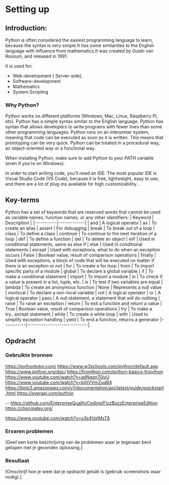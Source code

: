 # Setting up
## Introduction:
 Python is often considered the easiest programming language to learn, because the syntax is very
 simple.It has some similarities to the English language with influence from mathematics.It was created by Guido van Rossum, and released in 1991.

It is used for:

* Web-development ( Server-side),
* Software-development
* Mathematics
* System Scripting

### Why Python?
Python works on different platforms (Windows, Mac, Linux, Raspberry Pi, etc).
Python has a simple syntax similar to the English language.
Python has syntax that allows developers to write programs with fewer lines than some other programming languages.
Python runs on an interpreter system, meaning that code can be executed as soon as it is written. This means that prototyping can be very quick.
Python can be treated in a procedural way, an object-oriented way or a functional way.


When installing Python, make sure to add Python to your PATH variable (even if you’re on Windows).

In order to start writing code, you’ll need an IDE. The most popular IDE is Visual Studio Code (VS Code), because it is free, lightweight, easy to use, and there are a lot of plug-ins available for high customizability.
.


## Key-terms
Python has a set of keywords that are reserved words that cannot be used as variable names, function names, or any other identifiers:
| Keyword   | Description |
|-----------|-------------|
| and       | A logical operator 
| as        | To create an alias
| assert    | For debugging
| break     | To break out of a loop
| class     | To define a class
| continue  | To continue to the next iteration of a loop
| def       | To define a function
| del       | To delete an object
| elif      | 	Used in conditional statements, same as else if
| else      | Used in conditional statements
| except    | Used with exceptions, what to do when an exception occurs
| False     | Boolean value, result of comparison operations
| finally   | Used with exceptions, a block of code that will be executed no matter if there is an exception or not
| for       | To create a for loop
| from      | To import specific parts of a module
| global    | To declare a global variable
| if        | To make a conditional statement
| import    | To import a module
| in        | To check if a value is present in a list, tuple, etc.
| is        | To test if two variables are equal
| lambda    | To create an anonymous function
| None      | 	Represents a null value
| nonlocal  | To declare a non-local variable
| not       | A logical operator
| or        | A logical operator
| pass      | A null statement, a statement that will do nothing
| raise     | To raise an exception
| return    | To exit a function and return a value
| True      | Boolean value, result of comparison operations
| try       | To make a try...except statement
| while     | 	To create a while loop
| with      | Used to simplify exception handling
| yield     | To end a function, returns a generator
|-----------|------------------------------|

	
	


## Opdracht
### Gebruikte bronnen
https://pythontutor.com/
https://www.w3schools.com/python/default.asp
https://www.python.org/doc/
https://fcpython.com/python-basics-fcpython
https://www.youtube.com/watch?v=adNgan70iyU
https://www.youtube.com/watch?v=bXtVVmZuqB4
https://boto3.amazonaws.com/v1/documentation/api/latest/guide/quickstart.html
https://overapi.com/python


-- https://github.com/EnterpriseQualityCoding/FizzBuzzEnterpriseEdition
https://chocolatey.org/

https://www.youtube.com/watch?v=o3s4VqlMsT8



### Ervaren problemen
[Geef een korte beschrijving van de problemen waar je tegenaan bent gelopen met je gevonden oplossing.]

### Resultaat
[Omschrijf hoe je weet dat je opdracht gelukt is (gebruik screenshots waar nodig).]
